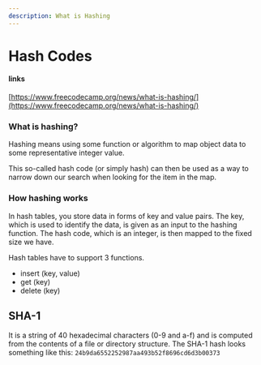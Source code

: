 ```yaml
---
description: What is Hashing
---
```


# Hash Codes

#### links

[https://www.freecodecamp.org/news/what-is-hashing/](https://www.freecodecamp.org/news/what-is-hashing/)

### **What is hashing?** <a href="#what-is-hashing" id="what-is-hashing"></a>

Hashing means using some function or algorithm to map object data to some representative integer value.

This so-called hash code (or simply hash) can then be used as a way to narrow down our search when looking for the item in the map.

### **How hashing works** <a href="#how-hashing-works" id="how-hashing-works"></a>

In hash tables, you store data in forms of key and value pairs. The key, which is used to identify the data, is given as an input to the hashing function. The hash code, which is an integer, is then mapped to the fixed size we have.

Hash tables have to support 3 functions.

* insert (key, value)
* get (key)
* delete (key)

## SHA-1

It is a string of 40 hexadecimal characters (0-9 and a-f) and is computed from the contents of a file or directory structure. The SHA-1 hash looks something like this: `24b9da6552252987aa493b52f8696cd6d3b00373`

